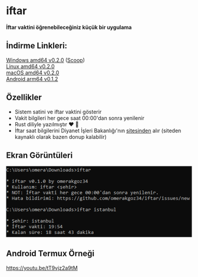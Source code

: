 # iftar

**İftar vaktini öğrenebileceğiniz küçük bir uygulama**

## İndirme Linkleri:
[Windows amd64 v0.2.0](https://github.com/omerakgoz34/iftar/releases/download/v0.2.0/iftar_v0.2.0_windows_amd64.zip) ([Scoop](https://github.com/omerakgoz34/iftar/raw/main/iftar.json))  
[Linux amd64 v0.2.0](https://github.com/omerakgoz34/iftar/releases/download/v0.2.0/iftar_v0.2.0_linux_amd64.zip)  
[macOS amd64 v0.2.0](https://github.com/omerakgoz34/iftar/releases/download/v0.2.0/iftar_v0.2.0_macos_amd64.zip)  
[Android arm64 v0.1.2](https://github.com/omerakgoz34/iftar/releases/download/v0.1.2/iftar_v0.2.0_android_arm64.zip)

## Özellikler

* Sistem satini ve iftar vaktini gösterir
* Vakit bilgileri her gece saat 00:00'dan sonra yenilenir
* Rust diliyle yazılmıştır ❤ 🦀
* İftar saat bilgilerini Diyanet İşleri Bakanlığı'nın [sitesinden](https://namazvakitleri.diyanet.gov.tr/tr-TR) alır (siteden kaynaklı olarak bazen donup kalabilir)

## Ekran Görüntüleri
![ss1](https://github.com/omerakgoz34/iftar/raw/main/screenshots/ss1.png)  
  
## Android Termux Örneği
https://youtu.be/tT9vjz2a9tM